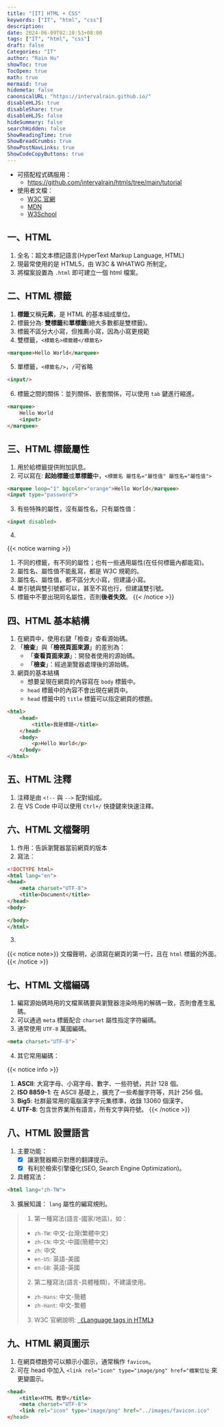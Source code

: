 ```yaml
---
title: "[IT] HTML + CSS"
keywords: ["IT", "html", "css"]
description: 
date: 2024-06-09T02:10:53+08:00
tags: ["IT", "html", "css"]
draft: false
Categories: "IT"
author: "Rain Hu"
showToc: true
TocOpen: true
math: true
mermaid: true
hidemeta: false
canonicalURL: "https://intervalrain.github.io/"
disableHLJS: true
disableShare: true
disableHLJS: false
hideSummary: false
searchHidden: false
ShowReadingTime: true
ShowBreadCrumbs: true
ShowPostNavLinks: true
ShowCodeCopyButtons: true
---
```

+ 可搭配程式碼服用：
    + https://github.com/intervalrain/htmls/tree/main/tutorial
+ 使用者文檔：
    + [W3C 官網](https://www.w3.org/)
    + [MDN](https://developer.mozilla.org/)
    + [W3School](https://www.w3schools.com/)

## 一、HTML
1. 全名：超文本標記語言(HyperText Markup Language, HTML)
2. 現最常使用的是 HTML5，由 W3C & WHATWG 所制定。
3. 將檔案設置為 `.html` 即可建立一個 html 檔案。

## 二、HTML 標籤
1. **標籤**又稱**元素**，是 HTML 的基本組成單位。
2. 標籤分為: **雙標籤**和**單標籤**(絕大多數都是雙標籤)。
3. 標籤不區分大小寫，但推薦小寫，因為小寫更規範
4. 雙標籤，`<標籤名>標籤體</標籤名>`
```html
<marquee>Hello World</marquee>
```
5. 單標籤，`<標籤名/>`，`/`可省略
```html
<input/>
```
6. 標籤之間的關係：並列關係、嵌套關係，可以使用 `tab` 鍵進行縮進。
```html
<marquee>
    Hello World
    <input>
</marquee>
```

## 三、HTML 標籤屬性
1. 用於給標籤提供附加訊息。
2. 可以寫在: **起始標籤**或**單標籤**中，`<標籤名 屬性名="屬性值" 屬性名="屬性值">`
```html
<marquee loop="1" bgcolor="orange">Hello World</marquee>
<input type="password">
```
3. 有些特殊的屬性，沒有屬性名，只有屬性值：
```html
<input disabled>
```
4.  

{{< notice warning >}}
1. 不同的標籤，有不同的屬性；也有一些通用屬性(在任何標籤內都能寫)。
2. 屬性名、屬性值不能亂寫，都是 W3C 規範的。
3. 屬性名、屬性值，都不區分大小寫，但建議小寫。
4. 單引號與雙引號都可以，甚至不寫也行，但建議雙引號。
5. 標籤中不要出現同名屬性，否則**後者失效**。
{{< /notice >}}

## 四、HTML 基本結構
1. 在網頁中，使用右鍵「檢查」查看源始碼。
2. 「**檢查**」與「**檢視頁面來源**」的差別為：
    + 「**查看頁面來源**」：開發者使用的源始碼。
    + 「**檢查**」：經過瀏覽器處理後的源始碼。
3. 網頁的基本結構
    + 想要呈現在網頁的內容寫在 `body` 標籤中。
    + `head` 標籤中的內容不會出現在網頁中。
    + `head` 標籤中的 `title` 標籤可以指定網頁的標題。
```html
<html>
    <head>
        <title>我是標題</title>
    </head>
    <body>
        <p>Hello World</p>
    </body>
</html>
```

## 五、HTML 注釋
1. 注釋是由 `<!--` 與 `-->` 配對組成。
2. 在 VS Code 中可以使用 `Ctrl+/` 快捷鍵來快速注釋。

## 六、HTML 文檔聲明
1. 作用：告訴瀏覽器當前網頁的版本
2. 寫法：
```html
<!DOCTYPE html>
<html lang="en">
<head>
    <meta charset="UTF-8">
    <title>Document</title>
</head>
<body>
    
</body>
</html>
```
3. 

{{< notice note>}}
文檔聲明，必須寫在網頁的第一行，且在 `html` 標籤的外面。
{{< /notice >}}

## 七、HTML 文檔編碼
1. 編寫源始碼時用的文檔黨碼要與瀏覽器渲染時用的解碼一致，否則會產生亂碼。
2. 可以通過 `meta` 標籤配合 `charset` 屬性指定字符編碼。
3. 通常使用 `UTF-8` 萬國編碼。
```html
<meta charset="UTF-8">`
```
4. 其它常用編碼：

{{< notice info >}}
1. **ASCII**: 大寫字母、小寫字母、數字、一些符號，共計 128 個。
2. **ISO 8859-1**: 在 ASCII 基礎上，擴充了一些希臘字符等，共計 256 個。
3. **Big5**: 社群最常用的電腦漢字字元集標準，收錄 13060 個漢字。
4. **UTF-8**: 包含世界業所有語言，所有文字與符號。 
{{< /notice >}}

## 八、HTML 設置語言
1. 主要功能：
    - [x] 讓瀏覽器顯示對應的翻譯提示。
    - [x] 有利於檢索引擎優化(SEO, Search Engine Optimization)。
2. 具體寫法：
```html
<html lang="zh-TW">
```
3. 擴展知識： `lang` 屬性的編寫規則。
> 1. 第一種寫法(語言-國家/地區)，如：
>   + `zh-TW`: 中文-台灣(繁體中文)
>   + `zh-CN`: 中文-中國(簡體中文)
>   + `zh`: 中文
>   + `en-US`: 英語-美國
>   + `en-GB`: 英語-英國
> 2. 第二種寫法(語言-具體種類)，不建議使用。
>   + `zh-Hans`: 中文-簡體
>   + `zh-Hant`: 中文-繁體
> 3. W3C 官網說明: [《Language tags in HTML》](https://www.w3.org/International/articles/language-tags/)

## 九、HTML 網頁圖示
1. 在網頁標題旁可以顯示小圖示，通常稱作 `favicon`。
2. 可在 head 中加入 `<link rel="icon" type="image/png" href="檔案位址` 來更變圖示。
```html
<head>
    <title>HTML 教學</title>
    <meta charset="UTF-8">
    <link rel="icon" type="image/png" href="../images/favicon.ico"
</head>
```